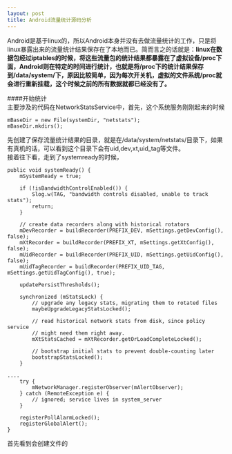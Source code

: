 ```yaml
---
layout: post
title: Android流量统计源码分析
---
```


Android是基于linux的，所以Android本身并没有去做流量统计的工作，只是将linux暴露出来的流量统计结果保存在了本地而已。简而言之的话就是：__linux在数据包经过iptables的时候，将这些流量包的统计结果都暴露在了虚拟设备/proc下面，Android则在特定的时间进行统计，也就是将/proc下的统计结果保存到/data/system/下，原因比较简单，因为每次开关机，虚拟的文件系统/proc就会进行重新挂载，这个时候之前的所有数据就都已经没有了。__  

####开始统计  
主要涉及的代码在NetworkStatsService中，首先，这个系统服务刚刚起来的时候  

    mBaseDir = new File(systemDir, "netstats");
    mBaseDir.mkdirs();

先创建了保存流量统计结果的目录，就是在/data/system/netstats/目录下，如果有真机的话，可以看到这个目录下会有uid,dev,xt,uid_tag等文件。  
接着往下看，走到了systemready的时候，

    public void systemReady() {
        mSystemReady = true;

        if (!isBandwidthControlEnabled()) {
            Slog.w(TAG, "bandwidth controls disabled, unable to track stats");
            return;
        }

        // create data recorders along with historical rotators
        mDevRecorder = buildRecorder(PREFIX_DEV, mSettings.getDevConfig(), false);
        mXtRecorder = buildRecorder(PREFIX_XT, mSettings.getXtConfig(), false);
        mUidRecorder = buildRecorder(PREFIX_UID, mSettings.getUidConfig(), false);
        mUidTagRecorder = buildRecorder(PREFIX_UID_TAG, mSettings.getUidTagConfig(), true);

        updatePersistThresholds();

        synchronized (mStatsLock) {
            // upgrade any legacy stats, migrating them to rotated files
            maybeUpgradeLegacyStatsLocked();

            // read historical network stats from disk, since policy service
            // might need them right away.
            mXtStatsCached = mXtRecorder.getOrLoadCompleteLocked();

            // bootstrap initial stats to prevent double-counting later
            bootstrapStatsLocked();
        }

    ....
        try {
            mNetworkManager.registerObserver(mAlertObserver);
        } catch (RemoteException e) {
            // ignored; service lives in system_server
        }

        registerPollAlarmLocked();
        registerGlobalAlert(); 
    }

首先看到会创建文件的 



